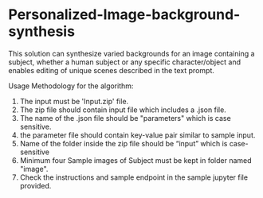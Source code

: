 # Personalized-Image-background-synthesis
This solution can synthesize varied backgrounds for an image containing a subject, whether a human subject or any specific character/object and enables editing of unique scenes described in the text prompt. 


Usage Methodology for the algorithm: 
1) The input must be 'Input.zip' file. 
2) The zip file should contain input file which includes a .json file. 
3) The name of the .json file should be "parameters" which is case sensitive.
4) the parameter file should contain key-value pair similar to sample input.
5) Name of the folder inside the zip file should be “input” which is case-sensitive
6) Minimum four Sample images of Subject must be kept in folder named "image".
7) Check the instructions and sample endpoint in the sample jupyter file provided.
